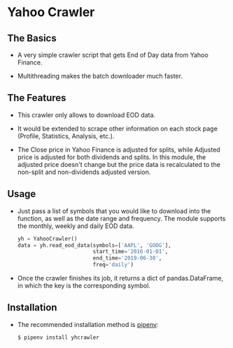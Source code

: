 # Yahoo Crawler

## The Basics

- A very simple crawler script that gets End of Day data from Yahoo Finance.

- Multithreading makes the batch downloader much faster.

## The Features

- This crawler only allows to download EOD data.
  
- It would be extended to scrape other information on each stock page (Profile, Statistics, Analysis, etc.).

- The Close price in Yahoo Finance is adjusted for splits, while Adjusted price is adjusted for both dividends and splits. In this module, the adjusted price doesn't change but the price data is recalculated to the non-split and non-dividends adjusted version.

## Usage

- Just pass a list of symbols that you would like to download into the function, as well as the date range and frequency. The module supports the monthly, weekly and daily EOD data.

  ~~~python
  yh = YahooCrawler()
  data = yh.read_eod_data(symbols=['AAPL', 'GOOG'],
                          start_time='2016-01-01',
                          end_time='2019-06-30',
                          freq='daily')
  ~~~

- Once the crawler finishes its job, it returns a dict of pandas.DataFrame, in which the key is the corresponding symbol.

## Installation

- The recommended installation method is [pipenv](https://docs.pipenv.org/en/latest/):

  ~~~console
  $ pipenv install yhcrawler
  ~~~
